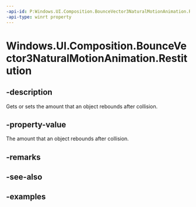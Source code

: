 ```yaml
---
-api-id: P:Windows.UI.Composition.BounceVector3NaturalMotionAnimation.Restitution
-api-type: winrt property
---
```


<!-- Property syntax.
public float Restitution { get;  set; }
-->

# Windows.UI.Composition.BounceVector3NaturalMotionAnimation.Restitution

## -description

Gets or sets the amount that an object rebounds after collision.



## -property-value

The amount that an object rebounds after collision.

## -remarks

## -see-also

## -examples

